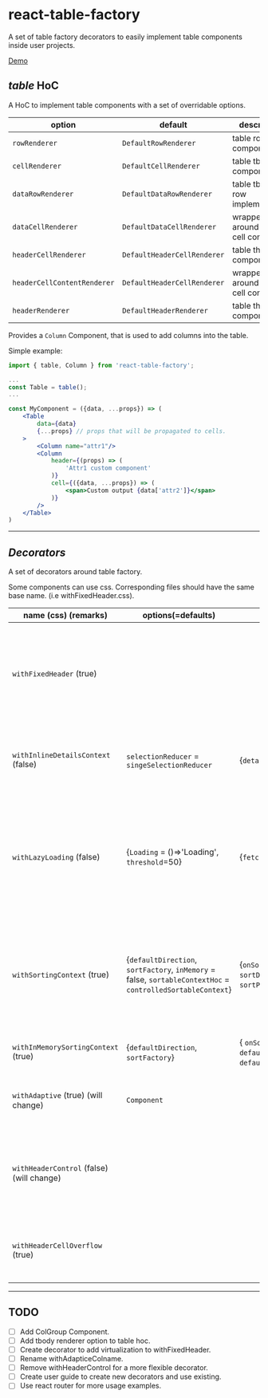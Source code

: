 # react-table-factory

A set of table factory decorators to easily implement table components inside user projects.

[Demo](http://dsimushkin.github.io/react-table-factory/)

## _table_ HoC

A HoC to implement table components with a set of overridable options.

| option | default | description |
| --- | --- | --- |
| `rowRenderer` | `DefaultRowRenderer` | table row component |
| `cellRenderer` | `DefaultCellRenderer` | table tbody cell component |
| `dataRowRenderer` | `DefaultDataRowRenderer` | table tbody row implementation |
| `dataCellRenderer` | `DefaultDataCellRenderer` | wrapper around tbody cell content |
| `headerCellRenderer` | `DefaultHeaderCellRenderer` | table thead cell component |
| `headerCellContentRenderer` | `DefaultHeaderCellRenderer` | wrapper around thead cell content|
| `headerRenderer` | `DefaultHeaderRenderer` | table thead component |

Provides a `Column` Component, that is used to add columns into the table.

Simple example:
```jsx
import { table, Column } from 'react-table-factory';

...
const Table = table();
...

const MyComponent = ({data, ...props}) => (
    <Table
        data={data}
        {...props} // props that will be propagated to cells.
    >
        <Column name="attr1"/>
        <Column
            header={(props) => (
                'Attr1 custom component'
            )}
            cell={({data, ...props}) => (
                <span>Custom output {data['attr2']}</span>
            )}
        />
    </Table>
)

```

---
## _Decorators_

A set of decorators around table factory.

Some components can use css. Corresponding files should have the same base name. (i.e withFixedHeader.css).

| name (css) (remarks) | options(=defaults) | Table props | Column props | description |
| --- | --- | --- | --- | --- |
| `withFixedHeader` (true) |||| Creates 2 Tables to implement a fixed header and a scrollable table content. Since it creates 2 tables, any decorators with context wrappers around table should NOT be wrapped by this component. |
| `withInlineDetailsContext` (false) | `selectionReducer` = `singeSelectionReducer` | {`detailsRenderer`} | | Wraps Table with `selectionContext`. Implemented `selectionReducer`s are `singeSelectionReducer` and `multiSelectionReducer`. |
| `withLazyLoading` (false) | {`Loading` = ()=>'Loading', `threshold`=50} | {`fetch`, `fetching`} | | Decorator around `withFixedHeader` table decorator. When fetching prop is set to true, show `Loading` component after table contents. When the container is scrolled to bottom (taking `threshold` into account) `fetch` is called. |
| `withSortingContext` (true) | {`defaultDirection`, `sortFactory`, `inMemory` = false, `sortableContextHoc` = `controlledSortableContext`} | {`onSort`, `sortDirection`='asc', `sortParameter`} | {`sortable`,`name`} | Wraps Table with `SortableContext`. Provides a `Sorter` Component to implement custom sorting elements. If a `name` `Column` prop is an array, the one from Table props will be used, otherwise the first elem will be used. |
| `withInMemorySortingContext` (true) | {`defaultDirection`, `sortFactory`} | { `onSort`, `defaultSortParameter`, `defaultSortDirection`='asc'} | {`sortable`,`name`} | An overload wrapper for `withSortingContext` to provide in-memory sorting.
| `withAdaptive` (true) (will change) | `Component` | | | Injects a `Component` inside each cell. Adaptive layout should be handled using CSS rules. |
| `withHeaderControl` (false) (will change) ||| {`control`} | Adds 1 to colspan of each cell previous to column with `controll`. This component is used when you want to create an element in header, but doesn't effect the tbody cell layout. |
| `withHeaderCellOverflow` (true) ||| {`removeOverflowWrapper`} Adds a set of wrapper around header cell contents. Overflow should be handled using css. |
---

## TODO
- [ ] Add ColGroup Component.
- [ ] Add tbody renderer option to table hoc.
- [ ] Create decorator to add virtualization to withFixedHeader.
- [ ] Rename withAdapticeColname.
- [ ] Remove withHeaderControl for a more flexible decorator.
- [ ] Create user guide to create new decorators and use existing.
- [ ] Use react router for more usage examples.